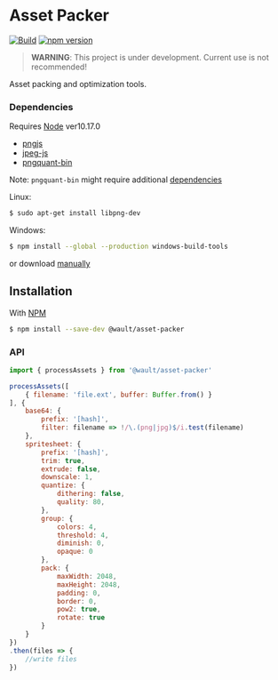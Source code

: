 # Asset Packer

[![Build](https://github.com/vallrand/asset-packer/workflows/publish/badge.svg)](https://github.com/vallrand/asset-packer/actions)
[![npm version](https://badge.fury.io/js/@wault%2Fasset-packer.svg)](https://www.npmjs.com/package/@wault/asset-packer)

> **WARNING**: This project is under development. Current use is not recommended!

Asset packing and optimization tools.

### Dependencies

Requires [Node](https://nodejs.org) ver10.17.0

 - [pngjs](https://github.com/lukeapage/pngjs)
 - [jpeg-js](https://github.com/eugeneware/jpeg-js)
 - [pngquant-bin](https://github.com/imagemin/pngquant-bin)
 
Note: `pngquant-bin` might require additional [dependencies](https://github.com/nodejs/node-gyp#option-1)

Linux:
```sh
$ sudo apt-get install libpng-dev
```
Windows:
```sh
$ npm install --global --production windows-build-tools
```
or download [manually](https://support.microsoft.com/en-us/help/2977003/the-latest-supported-visual-c-downloads)

## Installation

With [NPM](https://www.npmjs.com/)
```sh
$ npm install --save-dev @wault/asset-packer
```

### API
```javascript
import { processAssets } from '@wault/asset-packer'

processAssets([
    { filename: 'file.ext', buffer: Buffer.from() }
], {
    base64: {
        prefix: '[hash]',
        filter: filename => !/\.(png|jpg)$/i.test(filename)
    },
    spritesheet: {
        prefix: '[hash]',
        trim: true,
        extrude: false,
        downscale: 1,
        quantize: {
            dithering: false,
            quality: 80,
        },
        group: {
            colors: 4,
            threshold: 4,
            diminish: 0,
            opaque: 0
        },
        pack: {
            maxWidth: 2048,
            maxHeight: 2048,
            padding: 0,
            border: 0,
            pow2: true,
            rotate: true
        }
    }
})
.then(files => {
    //write files
})
```